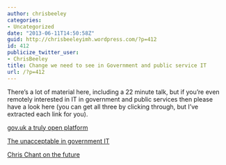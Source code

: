 ```yaml
---
author: chrisbeeley
categories:
- Uncategorized
date: "2013-06-11T14:50:58Z"
guid: http://chrisbeeleyimh.wordpress.com/?p=412
id: 412
publicize_twitter_user:
- ChrisBeeley
title: Change we need to see in Government and public service IT
url: /?p=412
---
```


There’s a lot of material here, including a 22 minute talk, but if you’re even remotely interested in IT in government and public services then please have a look here (you can get all three by clicking through, but I’ve extracted each link for you).

[gov.uk a truly open platform](http://digital.cabinetoffice.gov.uk/2012/02/02/gov-uk-truly-open-platform/)

[The unacceptable in government IT](http://digital.cabinetoffice.gov.uk/2011/11/02/the-unacceptable/)

[Chris Chant on the future](http://digital.cabinetoffice.gov.uk/2011/10/25/listen-to-chris-chant-talking-about-g-cloud/)